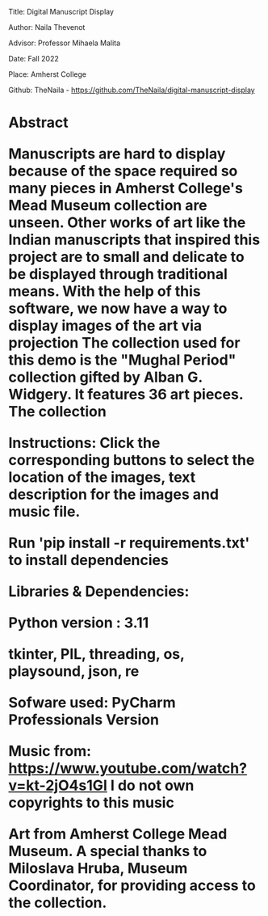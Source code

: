 Title: Digital Manuscript Display

Author: Naila Thevenot

Advisor: Professor Mihaela Malita

Date: Fall 2022

Place: Amherst College

Github: TheNaila - https://github.com/TheNaila/digital-manuscript-display

<h1> Abstract

Manuscripts are hard to display because of the space required so many pieces in Amherst College's Mead Museum collection are unseen. Other works of art like the Indian manuscripts that inspired this project are to small and delicate to be displayed through traditional means. With the help of this software, we now have a way to display images of the art via projection
The collection used for this demo is the "Mughal Period" collection gifted by Alban G. Widgery. It features 36 art pieces.
The collection

Instructions:
Click the corresponding buttons to select the location of the images, text description for the images and music file.

Run 'pip install -r requirements.txt' to install dependencies

Libraries & Dependencies:

Python version : 3.11

tkinter, PIL, threading, os, playsound, json, re

Sofware used:
PyCharm Professionals Version

Music from: https://www.youtube.com/watch?v=kt-2jO4s1GI
I do not own copyrights to this music

Art from Amherst College Mead Museum. A special thanks to Miloslava Hruba, Museum Coordinator, for providing access to the collection.

